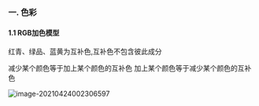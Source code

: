 ### 一. 色彩

#### 1.1 RGB加色模型

红青、绿品、蓝黄为互补色,互补色不包含彼此成分

减少某个颜色等于加上某个颜色的互补色
加上某个颜色等于减少某个颜色的互补色

![image-20210424002306597](https://cdn.jsdelivr.net/gh/chanwanxiang/imageHosting/img/image-20210424002306597.png)